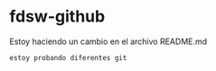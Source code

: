 # fdsw-github

Estoy haciendo un cambio en el archivo README.md

```
estoy probando diferentes git
```
